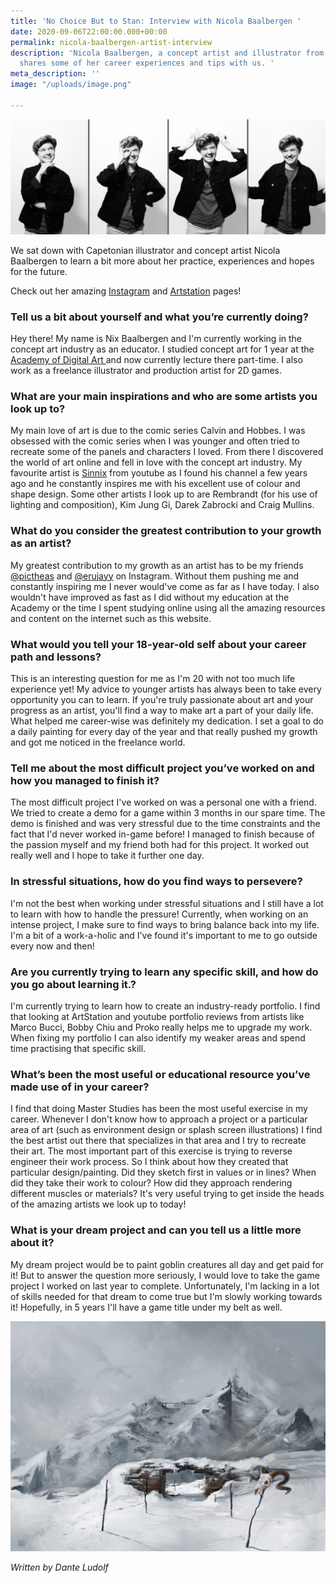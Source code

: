 ```yaml
---
title: 'No Choice But to Stan: Interview with Nicola Baalbergen '
date: 2020-09-06T22:00:00.000+00:00
permalink: nicola-baalbergen-artist-interview
description: 'Nicola Baalbergen, a concept artist and illustrator from Cape Town,
  shares some of her career experiences and tips with us. '
meta_description: ''
image: "/uploads/image.png"

---
```

![](/uploads/image.png)

We sat down with Capetonian illustrator and concept artist Nicola Baalbergen to learn a bit more about her practice, experiences and hopes for the future.

Check out her amazing [Instagram](https://www.instagram.com/artofnixbee/ "artofnixbee") and [Artstation](https://www.artstation.com/nixbee "nixbee") pages!

### Tell us a bit about yourself and what you’re currently doing?

Hey there! My name is Nix Baalbergen and I'm currently working in the concept art industry as an educator. I studied concept art for 1 year at the [Academy of Digital Art ](https://www.ada.ac.za/ "friends of design")and now currently lecture there part-time. I also work as a freelance illustrator and production artist for 2D games.

### What are your main inspirations and who are some artists you look up to?

My main love of art is due to the comic series Calvin and Hobbes. I was obsessed with the comic series when I was younger and often tried to recreate some of the panels and characters I loved. From there I discovered the world of art online and fell in love with the concept art industry. My favourite artist is [Sinnix](https://www.youtube.com/user/Rol3Underline "sinnix") from youtube as I found his channel a few years ago and he constantly inspires me with his excellent use of colour and shape design. Some other artists I look up to are Rembrandt (for his use of lighting and composition), Kim Jung Gi, Darek Zabrocki and Craig Mullins.

### What do you consider the greatest contribution to your growth as an artist?

My greatest contribution to my growth as an artist has to be my friends [@pictheas](https://www.instagram.com/pictheas/ "@pichteas") and [@erujayy](https://www.instagram.com/erujayy/ "@erujayy") on Instagram. Without them pushing me and constantly inspiring me I never would've come as far as I have today. I also wouldn't have improved as fast as I did without my education at the Academy or the time I spent studying online using all the amazing resources and content on the internet such as this website.

### What would you tell your 18-year-old self about your career path and lessons?

This is an interesting question for me as I'm 20 with not too much life experience yet! My advice to younger artists has always been to take every opportunity you can to learn. If you're truly passionate about art and your progress as an artist, you'll find a way to make art a part of your daily life. What helped me career-wise was definitely my dedication. I set a goal to do a daily painting for every day of the year and that really pushed my growth and got me noticed in the freelance world.

### Tell me about the most difficult project you’ve worked on and how you managed to finish it?

The most difficult project I've worked on was a personal one with a friend. We tried to create a demo for a game within 3 months in our spare time. The demo is finished and was very stressful due to the time constraints and the fact that I'd never worked in-game before! I managed to finish because of the passion myself and my friend both had for this project. It worked out really well and I hope to take it further one day.

### In stressful situations, how do you find ways to persevere?

I'm not the best when working under stressful situations and I still have a lot to learn with how to handle the pressure! Currently, when working on an intense project, I make sure to find ways to bring balance back into my life. I'm a bit of a work-a-holic and I've found it's important to me to go outside every now and then!

### Are you currently trying to learn any specific skill, and how do you go about learning it.?

I'm currently trying to learn how to create an industry-ready portfolio. I find that looking at ArtStation and youtube portfolio reviews from artists like Marco Bucci, Bobby Chiu and Proko really helps me to upgrade my work. When fixing my portfolio I can also identify my weaker areas and spend time practising that specific skill.

### What’s been the most useful or educational resource you’ve made use of in your career?

I find that doing Master Studies has been the most useful exercise in my career. Whenever I don't know how to approach a project or a particular area of art (such as environment design or splash screen illustrations) I find the best artist out there that specializes in that area and I try to recreate their art. The most important part of this exercise is trying to reverse engineer their work process. So I think about how they created that particular design/painting. Did they sketch first in values or in lines? When did they take their work to colour? How did they approach rendering different muscles or materials? It's very useful trying to get inside the heads of the amazing artists we look up to today!

### What is your dream project and can you tell us a little more about it?

My dream project would be to paint goblin creatures all day and get paid for it! But to answer the question more seriously, I would love to take the game project I worked on last year to complete. Unfortunately, I'm lacking in a lot of skills needed for that dream to come true but I'm slowly working towards it! Hopefully, in 5 years I'll have a game title under my belt as well.

![](/uploads/nix-baalbergen-snow.jpg)

_Written by Dante Ludolf_